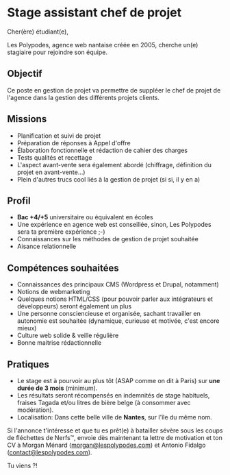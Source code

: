 
# Stage assistant chef de projet

Cher(ère) étudiant(e),

Les Polypodes, agence web nantaise créée en 2005, cherche un(e) stagiaire pour rejoindre son équipe.

## Objectif

Ce poste en gestion de projet va permettre de suppléer le chef de projet de l'agence dans la gestion des différents projets clients. 

## Missions

* Planification et suivi de projet
* Préparation de réponses à Appel d'offre
* Élaboration fonctionnelle et rédaction de cahier des charges
* Tests qualités et recettage
* L'aspect avant-vente sera également abordé (chiffrage, définition du projet en avant-vente...)
* Plein d'autres trucs cool liés à la gestion de projet (si si, il y en a)

## Profil 

* **Bac +4/+5** universitaire ou équivalent en écoles
* Une expérience en agence web est conseillée, sinon, Les Polypodes sera ta première expérience ;-)
* Connaissances sur les méthodes de gestion de projet souhaitée
* Aisance relationnelle

## Compétences souhaitées

* Connaissances des principaux CMS (Wordpress et Drupal, notamment)
* Notions de webmarketing 
* Quelques notions HTML/CSS (pour pouvoir parler aux intégrateurs et développeurs) seront également un plus
* Une personne consciencieuse et organisée, sachant travailler en autonomie est souhaitée (dynamique, curieuse et motivée, c'est encore mieux)
* Culture web solide & veille régulière
* Bonne maitrise rédactionnelle 

## Pratiques

* Le stage est à pourvoir au plus tôt (ASAP comme on dit à Paris) sur **une durée de 3 mois** (minimum).
* Les résultats seront récompensés en indemnités de stage habituels, fraises Tagada et/ou litres de bière belge (à consommer avec modération).
* Localisation: Dans cette belle ville de **Nantes**, sur l'île du même nom.

Si l'annonce t'intéresse et que tu es prêt(e) à batailler sévère sous les coups de fléchettes de Nerfs™, envoie dès maintenant ta lettre de motivation et ton CV à Morgan Ménard ([morgan@lespolypodes.com](mailto:morgan@lespolypodes.com)) et Antonio Fidalgo ([contact@lespolypodes.com](contact@lespolypodes.com)).

Tu viens ?!

